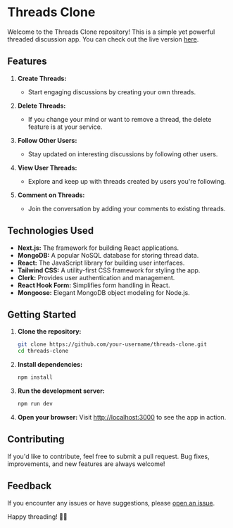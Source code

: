 # Threads Clone

Welcome to the Threads Clone repository! This is a simple yet powerful threaded discussion app. You can check out the live version [here](https://threads-clone-chi-orpin.vercel.app/).

## Features

1. **Create Threads:**
   - Start engaging discussions by creating your own threads.

2. **Delete Threads:**
   - If you change your mind or want to remove a thread, the delete feature is at your service.

3. **Follow Other Users:**
   - Stay updated on interesting discussions by following other users.

4. **View User Threads:**
   - Explore and keep up with threads created by users you're following.

5. **Comment on Threads:**
   - Join the conversation by adding your comments to existing threads.

## Technologies Used

- **Next.js:** The framework for building React applications.
- **MongoDB:** A popular NoSQL database for storing thread data.
- **React:** The JavaScript library for building user interfaces.
- **Tailwind CSS:** A utility-first CSS framework for styling the app.
- **Clerk:** Provides user authentication and management.
- **React Hook Form:** Simplifies form handling in React.
- **Mongoose:** Elegant MongoDB object modeling for Node.js.

## Getting Started

1. **Clone the repository:**
   ```bash
   git clone https://github.com/your-username/threads-clone.git
   cd threads-clone
   ```

2. **Install dependencies:**
   ```bash
   npm install
   ```

3. **Run the development server:**
   ```bash
   npm run dev
   ```

4. **Open your browser:**
   Visit [http://localhost:3000](http://localhost:3000) to see the app in action.

## Contributing

If you'd like to contribute, feel free to submit a pull request. Bug fixes, improvements, and new features are always welcome!

## Feedback

If you encounter any issues or have suggestions, please [open an issue](https://github.com/your-username/threads-clone/issues).

Happy threading! 🧵✨
